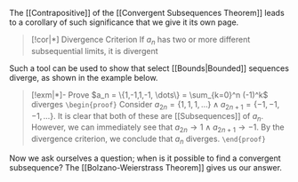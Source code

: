The [[Contrapositive]] of the [[Convergent Subsequences Theorem]] leads to a corollary of such significance that we give it its own page. 
 
>[!cor|*] Divergence Criterion
>If $a_n$ has two or more different subsequential limits, it is divergent

Such a tool can be used to show that select [[Bounds|Bounded]] sequences diverge, as shown in the example below.

>[!exm|*]- Prove $a_n = \{1,-1,1,-1, \dots\} = \sum_{k=0}^n (-1)^k$ diverges
> `\begin{proof}` Consider $a_{2n} = \{1, 1, 1, \dots \} \; \land \; a_{2n+1} = \{-1,-1,-1, \dots \}$. It is clear that both of these are [[Subsequences]] of $a_n$. However, we can immediately see that $a_{2n} \rightarrow 1 \; \land \; a_{2n+1} \rightarrow -1$. By the divergence criterion, we conclude that $a_n$ diverges.
>  `\end{proof}`

 Now we ask ourselves a question; when is it possible to find a convergent subsequence? The [[Bolzano-Weierstrass Theorem]] gives us our answer. 